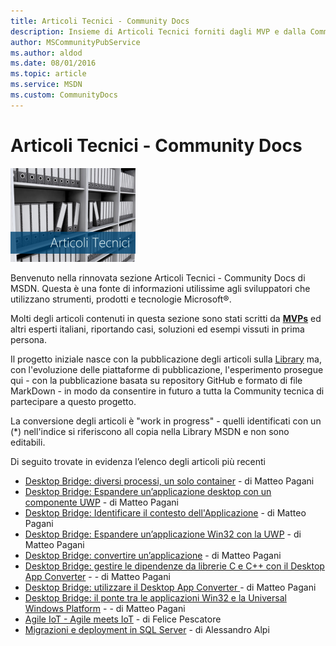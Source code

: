 ```yaml
---
title: Articoli Tecnici - Community Docs
description: Insieme di Articoli Tecnici forniti dagli MVP e dalla Community di sviluppatori
author: MSCommunityPubService
ms.author: aldod
ms.date: 08/01/2016
ms.topic: article
ms.service: MSDN
ms.custom: CommunityDocs
---
```


# Articoli Tecnici - Community Docs

![](./img/minitel.png)


Benvenuto nella rinnovata sezione Articoli Tecnici - Community Docs di MSDN.
Questa è una fonte di informazioni utilissime agli sviluppatori che utilizzano strumenti, prodotti e tecnologie Microsoft®.

Molti degli articoli contenuti in questa sezione sono stati scritti da [**MVPs**](https://mvp.microsoft.com) ed altri esperti italiani, riportando casi, soluzioni ed esempi vissuti in prima persona.


Il progetto iniziale nasce con la pubblicazione degli articoli sulla [Library](https://msdn.microsoft.com/it-it/library/techartmsdn) ma, con l'evoluzione delle piattaforme di pubblicazione, l'esperimento prosegue qui - con la pubblicazione basata su repository GitHub e formato di file MarkDown - in modo da consentire in futuro a tutta la Community tecnica di partecipare a questo progetto.

La conversione degli articoli è "work in progress" - quelli identificati con un (*) nell'indice si riferiscono all copia nella Library MSDN e non sono editabili.

Di seguito trovate in evidenza l’elenco degli articoli più recenti
- [Desktop Bridge: diversi processi, un solo container](Windows/UWP/desktop-bridge-diversi-processi-un-solo-container.md) - di Matteo Pagani
- [Desktop Bridge: Espandere un’applicazione desktop con un componente UWP](Windows/UWP/desktop-bridge-espandere-unapplicazione-desktop-con-un-componente-uwp.md) - di Matteo Pagani
- [Desktop Bridge: Identificare il contesto dell'Applicazione](Windows/UWP/desktop-bridge-identificare-il-contesto-della-applicazione.md) - di Matteo Pagani
- [Desktop Bridge: Espandere un’applicazione Win32 con la UWP](Windows/UWP/desktop-bridge-espandere-unapplicazione-win32-con-la-universal-windows-platform.md) - di Matteo Pagani
- [Desktop Bridge: convertire un’applicazione](Windows/UWP/desktop-bridge-convertire-unapplicazione.md) - di Matteo Pagani
- [Desktop Bridge: gestire le dipendenze da librerie C e C++ con il Desktop App Converter](Windows/UWP/gestire-le-dipendenze-da-librerie-c-e-cpp-con-il-desktop-app-converter.md) - - di Matteo Pagani
- [Desktop Bridge: utilizzare il Desktop App Converter ](Windows/UWP/desktop-bridge-utilizzare-il-desktop-app-converter.md) - di Matteo Pagani
- [Desktop Bridge: il ponte tra le applicazioni Win32 e la Universal Windows Platform](Windows/UWP/desktop-bridge-il-ponte-tra-le-applicazioni-win32-e-la-UWP.md) - - di Matteo Pagani
- [Agile IoT - Agile meets IoT](VS-ALM/ALM/AgileIOT.md) - di Felice Pescatore
- [Migrazioni e deployment in SQL Server](Server-Enterprise/SQL/Migrations.md) - di Alessandro Alpi








